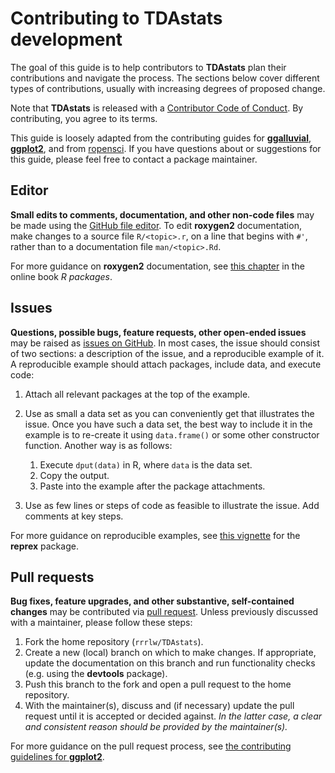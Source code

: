 # Contributing to **TDAstats** development

The goal of this guide is to help contributors to **TDAstats** plan their contributions and navigate the process.
The sections below cover different types of contributions, usually with increasing degrees of proposed change.

Note that **TDAstats** is released with a [Contributor Code of Conduct](CODE_OF_CONDUCT.md).
By contributing, you agree to its terms.

This guide is loosely adapted from the contributing guides for [**ggalluvial**](https://github.com/corybrunson/ggalluvial/blob/main/CONTRIBUTING.md), [**ggplot2**](https://github.com/tidyverse/ggplot2/blob/main/CONTRIBUTING.md), and from [ropensci](https://github.com/ropensci/dotgithubfiles/blob/main/dotgithub/CONTRIBUTING.md).
If you have questions about or suggestions for this guide, please feel free to contact a package maintainer.

## Editor

**Small edits to comments, documentation, and other non-code files** may be made using the [GitHub file editor](https://help.github.com/en/github/managing-files-in-a-repository/editing-files-in-your-repository).
To edit **roxygen2** documentation, make changes to a source file `R/<topic>.r`, on a line that begins with `#'`, rather than to a documentation file `man/<topic>.Rd`.

For more guidance on **roxygen2** documentation, see [this chapter](http://r-pkgs.had.co.nz/man.html) in the online book _R packages_.

## Issues

**Questions, possible bugs, feature requests, other open-ended issues** may be raised as [issues on GitHub](https://help.github.com/en/github/managing-your-work-on-github/creating-an-issue).
In most cases, the issue should consist of two sections: a description of the issue, and a reproducible example of it.
A reproducible example should attach packages, include data, and execute code:

1. Attach all relevant packages at the top of the example.
2. Use as small a data set as you can conveniently get that illustrates the issue. Once you have such a data set, the best way to include it in the example is to re-create it using `data.frame()` or some other constructor function. Another way is as follows:

    1. Execute `dput(data)` in R, where `data` is the data set.
    2. Copy the output.
    3. Paste into the example after the package attachments.

3. Use as few lines or steps of code as feasible to illustrate the issue. Add comments at key steps.

For more guidance on reproducible examples, see [this vignette](https://reprex.tidyverse.org/articles/reprex-dos-and-donts.html) for the **reprex** package.

## Pull requests

**Bug fixes, feature upgrades, and other substantive, self-contained changes** may be contributed via [pull request](https://help.github.com/en/github/collaborating-with-issues-and-pull-requests/about-pull-requests).
Unless previously discussed with a maintainer, please follow these steps:

1. Fork the home repository (`rrrlw/TDAstats`).
2. Create a new (local) branch on which to make changes. If appropriate, update the documentation on this branch and run functionality checks (e.g. using the **devtools** package).
3. Push this branch to the fork and open a pull request to the home repository.
4. With the maintainer(s), discuss and (if necessary) update the pull request until it is accepted or decided against. _In the latter case, a clear and consistent reason should be provided by the maintainer(s)._

For more guidance on the pull request process, see [the contributing guidelines for **ggplot2**](https://github.com/tidyverse/ggplot2/blob/main/CONTRIBUTING.md).